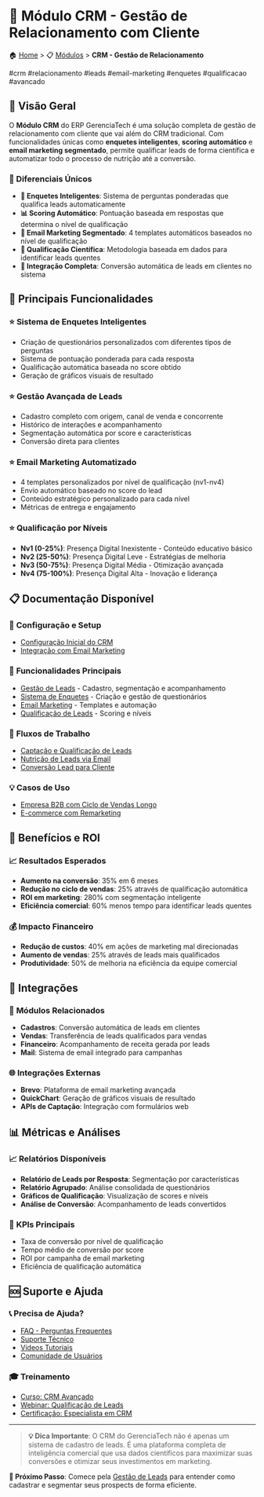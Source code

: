 # 👥 Módulo CRM - Gestão de Relacionamento com Cliente

🏠 [Home](../../index.md) > 📋 [Módulos](../index.md) > **CRM - Gestão de Relacionamento**

#crm #relacionamento #leads #email-marketing #enquetes #qualificacao #avancado

## 🎯 Visão Geral

O **Módulo CRM** do ERP GerenciaTech é uma solução completa de gestão de relacionamento com cliente que vai além do CRM tradicional. Com funcionalidades únicas como **enquetes inteligentes**, **scoring automático** e **email marketing segmentado**, permite qualificar leads de forma científica e automatizar todo o processo de nutrição até a conversão.

### 🌟 Diferenciais Únicos

- **🧠 Enquetes Inteligentes**: Sistema de perguntas ponderadas que qualifica leads automaticamente
- **📊 Scoring Automático**: Pontuação baseada em respostas que determina o nível de qualificação
- **📧 Email Marketing Segmentado**: 4 templates automáticos baseados no nível de qualificação
- **🎯 Qualificação Científica**: Metodologia baseada em dados para identificar leads quentes
- **🔄 Integração Completa**: Conversão automática de leads em clientes no sistema

## 🚀 Principais Funcionalidades

### ⭐ **Sistema de Enquetes Inteligentes**
- Criação de questionários personalizados com diferentes tipos de perguntas
- Sistema de pontuação ponderada para cada resposta
- Qualificação automática baseada no score obtido
- Geração de gráficos visuais de resultado

### ⭐ **Gestão Avançada de Leads**
- Cadastro completo com origem, canal de venda e concorrente
- Histórico de interações e acompanhamento
- Segmentação automática por score e características
- Conversão direta para clientes

### ⭐ **Email Marketing Automatizado**
- 4 templates personalizados por nível de qualificação (nv1-nv4)
- Envio automático baseado no score do lead
- Conteúdo estratégico personalizado para cada nível
- Métricas de entrega e engajamento

### ⭐ **Qualificação por Níveis**
- **Nv1 (0-25%)**: Presença Digital Inexistente - Conteúdo educativo básico
- **Nv2 (25-50%)**: Presença Digital Leve - Estratégias de melhoria
- **Nv3 (50-75%)**: Presença Digital Média - Otimização avançada
- **Nv4 (75-100%)**: Presença Digital Alta - Inovação e liderança

## 📋 Documentação Disponível

### 🔧 **Configuração e Setup**
- [Configuração Inicial do CRM](configuracao-inicial.md)
- [Integração com Email Marketing](integracao-email.md)

### 💼 **Funcionalidades Principais**
- [Gestão de Leads](gestao-leads.md) - Cadastro, segmentação e acompanhamento
- [Sistema de Enquetes](sistema-enquetes.md) - Criação e gestão de questionários
- [Email Marketing](email-marketing.md) - Templates e automação
- [Qualificação de Leads](qualificacao-leads.md) - Scoring e níveis

### 🔄 **Fluxos de Trabalho**
- [Captação e Qualificação de Leads](../../fluxos/fluxo-captacao-qualificacao-leads.md)
- [Nutrição de Leads via Email](../../fluxos/fluxo-nutricao-leads-email.md)
- [Conversão Lead para Cliente](../../fluxos/fluxo-conversao-lead-cliente.md)

### 💡 **Casos de Uso**
- [Empresa B2B com Ciclo de Vendas Longo](../../casos-uso/servicos/empresa-b2b-ciclo-longo.md)
- [E-commerce com Remarketing](../../casos-uso/comercio-geral/ecommerce-remarketing.md)

## 🎯 Benefícios e ROI

### 📈 **Resultados Esperados**
- **Aumento na conversão**: 35% em 6 meses
- **Redução no ciclo de vendas**: 25% através de qualificação automática
- **ROI em marketing**: 280% com segmentação inteligente
- **Eficiência comercial**: 60% menos tempo para identificar leads quentes

### 💰 **Impacto Financeiro**
- **Redução de custos**: 40% em ações de marketing mal direcionadas
- **Aumento de vendas**: 25% através de leads mais qualificados
- **Produtividade**: 50% de melhoria na eficiência da equipe comercial

## 🔗 Integrações

### 🤝 **Módulos Relacionados**
- **Cadastros**: Conversão automática de leads em clientes
- **Vendas**: Transferência de leads qualificados para vendas
- **Financeiro**: Acompanhamento de receita gerada por leads
- **Mail**: Sistema de email integrado para campanhas

### 🌐 **Integrações Externas**
- **Brevo**: Plataforma de email marketing avançada
- **QuickChart**: Geração de gráficos visuais de resultado
- **APIs de Captação**: Integração com formulários web

## 📊 Métricas e Análises

### 📈 **Relatórios Disponíveis**
- **Relatório de Leads por Resposta**: Segmentação por características
- **Relatório Agrupado**: Análise consolidada de questionários
- **Gráficos de Qualificação**: Visualização de scores e níveis
- **Análise de Conversão**: Acompanhamento de leads convertidos

### 🎯 **KPIs Principais**
- Taxa de conversão por nível de qualificação
- Tempo médio de conversão por score
- ROI por campanha de email marketing
- Eficiência de qualificação automática

## 🆘 Suporte e Ajuda

### 📞 **Precisa de Ajuda?**
- [FAQ - Perguntas Frequentes](faq-crm.md)
- [Suporte Técnico](../../suporte/contato.md)
- [Vídeos Tutoriais](../../tutoriais/crm/index.md)
- [Comunidade de Usuários](../../comunidade/index.md)

### 🎓 **Treinamento**
- [Curso: CRM Avançado](../../treinamento/crm-avancado.md)
- [Webinar: Qualificação de Leads](../../webinars/qualificacao-leads.md)
- [Certificação: Especialista em CRM](../../certificacao/crm-especialista.md)

---

> **💡 Dica Importante**: O CRM do GerenciaTech não é apenas um sistema de cadastro de leads. É uma plataforma completa de inteligência comercial que usa dados científicos para maximizar suas conversões e otimizar seus investimentos em marketing.

**🎯 Próximo Passo**: Comece pela [Gestão de Leads](gestao-leads.md) para entender como cadastrar e segmentar seus prospects de forma eficiente. 